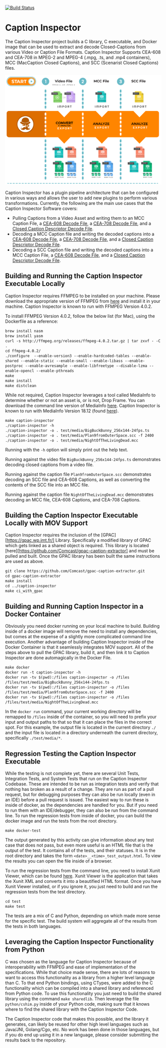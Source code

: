 [![Build Status](https://travis-ci.com/Comcast/caption-inspector.svg?branch=master)](https://travis-ci.com/Comcast/caption-inspector)

Caption Inspector
=================

The Caption Inspector project builds a C library, C executable, and Docker image that can be used to extract and decode
Closed-Captions from various Video or Caption File Formats. Caption Inspector Supports CEA-608 and CEA-708 in MPEG-2 and
MPEG-4 (.mpg, .ts, and .mp4 containers), MCC (MacCaption Closed Captions), and SCC (Scenarist Closed Captions) files.

![Overview](./docs/html/assets/content-images/Overview.png)

Caption Inspector has a plugin pipeline architecture that can be configured in various ways and allows the user to add
new plugins to perform various transformations. Currently, the following are the main use cases that the Caption
Inspector Software covers:
* Pulling Captions from a Video Asset and writing them to an MCC Caption File, a [CEA-608 Decode File](./docs/decoded608.md),
a [CEA-708 Decode File](./docs/decoded708.md), and a [Closed Caption Descriptor Decode File](./docs/decodeCCD.md).
* Decoding a MCC Caption file and writing the decoded captions into  a [CEA-608 Decode File](./docs/decoded608.md),
a [CEA-708 Decode File](./docs/decoded708.md), and a [Closed Caption Descriptor Decode File](./docs/decodeCCD.md).
* Decoding a SCC Caption file and writing the decoded captions into a MCC Caption File, a [CEA-608 Decode File](./docs/decoded608.md),
and a [Closed Caption Descriptor Decode File](./docs/decodeCCD.md).

Building and Running the Caption Inspector Executable Locally
-------------------------------------------------------------

Caption Inspector requires FFMPEG to be installed on your machine. Please download the appropriate
version of FFMPEG from [here](https://ffmpeg.org/download.html) and install it in your machine.
Caption Inspector is known to run with FFMPEG Version 4.0.2.

To install FFMPEG Version 4.0.2, follow the below list (for Mac), using the Dockerfile as a reference:
```
brew install nasm
brew install yasm
curl -s http://ffmpeg.org/releases/ffmpeg-4.0.2.tar.gz | tar zxvf - -C . 
cd ffmpeg-4.0.2/
./configure  --enable-version3 --enable-hardcoded-tables --enable-shared --enable-static --enable-small --enable-libass --enable-postproc --enable-avresample --enable-libfreetype --disable-lzma --enable-opencl --enable-pthreads
make
make install
make distclean
```

While not required, Caption Inspector leverages a tool called MediaInfo to determine whether or not
an asset is, or is not, Drop Frame. You can download the command line version of MediaInfo
[here](https://mediaarea.net/en/MediaInfo/Download). Caption Inspector is known to run with
MediaInfo Version 18.12 (found [here](https://mediaarea.net/download/binary/mediainfo/18.08/MediaInfo_CLI_18.08_Mac.dmg)).

```
make caption-inspector
./caption-inspector -h
./caption-inspector -o . test/media/BigBuckBunny_256x144-24fps.ts
./caption-inspector -o . test/media/Plan9fromOuterSpace.scc -f 2400
./caption-inspector -o . test/media/NightOfTheLivingDead.mcc
```

Running with the `-h` option will simply print out the help text. 

Running against the video file `BigBuckBunny_256x144-24fps.ts` demonstrates decoding closed captions from a video file.

Running against the caption file `Plan9fromOuterSpace.scc` demonstrates decoding an SCC file and CEA-608 Captions, as well as
converting the contents of the SCC file into an MCC file.

Running against the caption file `NightOfTheLivingDead.mcc` demonstrates decoding an MCC file, CEA-608 Captions, and CEA-708 Captions.

Building the Caption Inspector Executable Locally with MOV Support
------------------------------------------------------------------

Caption Inspector requires the inclusion of the [GPAC][https://gpac.wp.imt.fr/] Library. Specifically a modified library of GPAC which
gets linked as a shared object is required. This library is located [here][https://github.com/Comcast/gpac-caption-extractor] and must be pulled and built.
Once the GPAC library has been built the same instructions are used as above.

```
git clone https://github.com/Comcast/gpac-caption-extractor.git
cd gpac-caption-extractor
make install
cd ../caption-inspector
make ci_with_gpac
```

Building and Running Caption Inspector in a Docker Container
------------------------------------------------------------
Obviously you need docker running on your local machine to build. Building inside of a docker image will remove the need
to install any dependencies, but comes at the expense of a slightly more complicated command line execution. Another advantage
of building Caption Inspector inside of the Docker Container is that it seamlessly integrates MOV support. All of the steps above
to pull the GPAC library, build it, and then link it to Caption Inspector are done automagically in the Docker File.

```
make docker
docker run -t caption-inspector -h
docker run -tv $(pwd):/files caption-inspector -o /files /files/test/media/BigBuckBunny_256x144-24fps.ts
docker run -tv $(pwd):/files caption-inspector -o /files /files/test/media/Plan9fromOuterSpace.scc -f 2400
docker run -tv $(pwd):/files caption-inspector -o /files /files/test/media/NightOfTheLivingDead.mcc
```

In the `docker run` command, your current working directory will be remapped to `/files` inside of the container, so
you will need to prefix your input and output paths to that so that it can place the files in the correct spot. For
this example, the output file is located in the current directory `./` and the input file is located in a directory
underneath the current directory, specifically `./test/media/*`.

Regression Testing the Caption Inspector Executable
---------------------------------------------------

While the testing is not complete yet, there are several Unit Tests, Integration Tests, and System Tests that run
on the Caption Inspector Codebase. These are intended to be run as integration tests and verify that nothing has
broken as a result of a change. They are run as part of a pull request, but for debugging purposes they can also
be run locally (even in an IDE) before a pull request is issued. The easiest way to run these is inside of docker,
as the dependencies are handled for you. But if you need to run them with an IDE/debugger, they can also be run
from the command line. To run the regression tests from inside of docker, you can build the docker image and run
the tests from the root directory.

```
make docker-test
```

The output generated by this activity can give information about any test case that does not pass, but even more useful
is an HTML file that is the output of the test. It contains all of the tests, and their statuses. It is in the root
directory and takes the form `<date>__<time>_test_output.html`. To view the results you can open the file inside of
a browser.

To run the regression tests from the command line, you need to install Xunit Viewer, which can be found [here](https://github.com/lukejpreston/xunit-viewer).
Xunit Viewer is the application that takes the Xunit XML and converts it into a beautified HTML format. Once you have
Xunit Viewer installed, or if you ignore it, you just need to build and run the regression tests from the test directory.

```
cd test
make test
```

The tests are a mix of C and Python, depending on which made more sense for the specific test. The build system will
aggregate all of the results from the tests in both languages.

Leveraging the Caption Inspector Functionality from Python
----------------------------------------------------------
C was chosen as the language for Caption Inspector because of interoperability with FFMPEG and ease of implementation of
the specifications. While that choice made sense, there are lots of reasons to want to access this functionality as a
library from a higher level language than C. To that end Python bindings, using CTypes, were added to the C functionality
which can be compiled into a shared library and referenced from Python code. To use this functionality you just need
to build the shared library using the command `make sharedlib`. Then leverage the file `python/cshim.py` inside of your
Python code, making sure that it knows where to find the shared library with the Caption Inspector Code.

The Caption Inspector code that makes this possible, and the library it generates, can likely be reused for other high
level languages such as Java/JNI, Golang/Cgo, etc. No work has been done in those languages, but if you do end up using
it in a new language, please consider submitting the results back to the repository.
